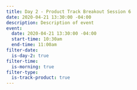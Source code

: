 ```yaml
---
title: Day 2 - Product Track Breakout Session 6
date: 2020-04-21 13:30:00 -04:00
description: Description of event
event:
  date: 2020-04-21 13:30:00 -04:00
  start-time: 10:30am
  end-time: 11:00am
filter-date:
  is-day-2: true
filter-time:
  is-morning: true
filter-type:
  is-track-product: true
---
```


